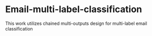 # Email-multi-label-classification
This work utilizes chained multi-outputs design for multi-label email classification
